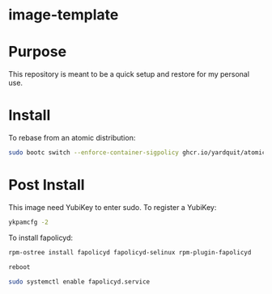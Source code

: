 # image-template

# Purpose

This repository is meant to be a quick setup and restore for my personal use.

# Install

To rebase from an atomic distribution:
```bash
sudo bootc switch --enforce-container-sigpolicy ghcr.io/yardquit/atomic_custm:latest
```

# Post Install
This image need YubiKey to enter sudo. To register a YubiKey:
```bash
ykpamcfg -2
```

To install fapolicyd:
```bash
rpm-ostree install fapolicyd fapolicyd-selinux rpm-plugin-fapolicyd

reboot

sudo systemctl enable fapolicyd.service
```
